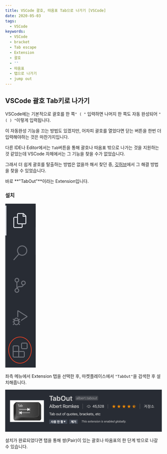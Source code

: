 ```yaml
---
title: VSCode 괄호, 따옴표 Tab으로 나가기 [VSCode]
date: 2020-05-03
tags:
  - VSCode
keywords:
  - VSCode
  - bracket
  - Tab escape
  - Extension
  - 괄호
  - ''
  - 따옴표
  - 탭으로 나가기
  - jump out
---
```


## VSCode 괄호 Tab키로 나가기

VSCode에는 기본적으로 괄호를 한 쪽`" ( "` 입력하면 나머지 한 쪽도 자동 완성되어 `" ( ) "`이렇게 입력됩니다.

이 자동완성 기능을 끄는 방법도 있겠지만, 어차피 괄호를 열었다면 닫는 버튼을 한번 더 입력해야하는 것은 마찬가지입니다.

다른 IDE나 Editor에서는 `Tab`버튼을 통해 괄호나 따옴표 밖으로 나가는 것을 지원하는것 같았는데 VSCode 자체에서는 그 기능을 찾을 수가 없었습니다.

그래서 더 쉽게 괄호를 탈출하는 방법은 없을까 해서 찾던 중, [깃허브](https://github.com/microsoft/vscode/issues/22864)에서 그 해결 방법을 찾을 수 있었습니다.

바로 **"TabOut"**이라는 Extension입니다.

### 설치

![](1.png)

좌측 메뉴에서 Extension 탭을 선택한 후, 마켓플레이스에서 `"TabOut"`을 검색한 후 설치해줍니다.

![](2.png)

설치가 완료되었다면 탭을 통해 쌍(Pair)이 있는 괄호나 따옴표의 한 단계 밖으로 나갈 수 있습니다.
